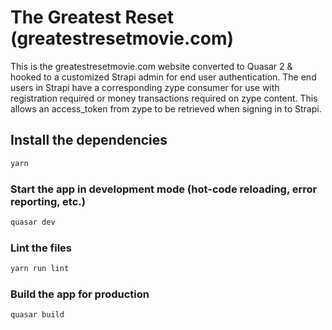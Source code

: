 # The Greatest Reset (greatestresetmovie.com)

This is the greatestresetmovie.com website converted to Quasar 2 & hooked to a customized Strapi admin
for end user authentication. The end users in Strapi have a corresponding zype consumer for use with
registration required or money transactions required on zype content. This allows an access_token
from zype to be retrieved when signing in to Strapi.

## Install the dependencies
```bash
yarn
```

### Start the app in development mode (hot-code reloading, error reporting, etc.)
```bash
quasar dev
```

### Lint the files
```bash
yarn run lint
```

### Build the app for production
```bash
quasar build
```
